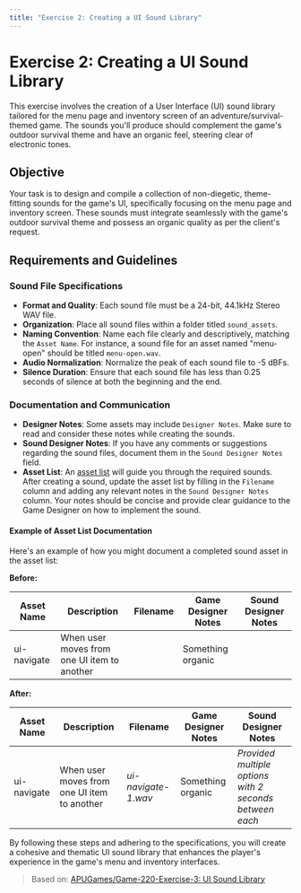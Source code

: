 ```yaml
---
title: "Exercise 2: Creating a UI Sound Library"
---
```


# Exercise 2: Creating a UI Sound Library

This exercise involves the creation of a User Interface (UI) sound library tailored for the menu page and inventory screen of an adventure/survival-themed game. The sounds you'll produce should complement the game's outdoor survival theme and have an organic feel, steering clear of electronic tones.

## Objective

Your task is to design and compile a collection of non-diegetic, theme-fitting sounds for the game's UI, specifically focusing on the menu page and inventory screen. These sounds must integrate seamlessly with the game's outdoor survival theme and possess an organic quality as per the client's request.

## Requirements and Guidelines

### Sound File Specifications

- **Format and Quality**: Each sound file must be a 24-bit, 44.1kHz Stereo WAV file.
- **Organization**: Place all sound files within a folder titled `sound_assets`.
- **Naming Convention**: Name each file clearly and descriptively, matching the `Asset Name`. For instance, a sound file for an asset named "menu-open" should be titled `menu-open.wav`.
- **Audio Normalization**: Normalize the peak of each sound file to -5 dBFs.
- **Silence Duration**: Ensure that each sound file has less than 0.25 seconds of silence at both the beginning and the end.

### Documentation and Communication

- **Designer Notes**: Some assets may include `Designer Notes`. Make sure to read and consider these notes while creating the sounds.
- **Sound Designer Notes**: If you have any comments or suggestions regarding the sound files, document them in the `Sound Designer Notes` field.
- **Asset List**: An [asset list](asset-list.xlsx) will guide you through the required sounds. After creating a sound, update the asset list by filling in the `Filename` column and adding any relevant notes in the `Sound Designer Notes` column. Your notes should be concise and provide clear guidance to the Game Designer on how to implement the sound.

#### Example of Asset List Documentation

Here's an example of how you might document a completed sound asset in the asset list:

**Before:**

| Asset Name  | Description                                 | Filename | Game Designer Notes | Sound Designer Notes |
| ----------- | ------------------------------------------- | -------- | ------------------- | -------------------- |
| ui-navigate | When user moves from one UI item to another |          | Something organic   |

**After:**

| Asset Name  | Description                                 | Filename            | Game Designer Notes | Sound Designer Notes                                      |
| ----------- | ------------------------------------------- | ------------------- | ------------------- | --------------------------------------------------------- |
| ui-navigate | When user moves from one UI item to another | _ui-navigate-1.wav_ | Something organic   | _Provided multiple options with 2 seconds between each_ |

By following these steps and adhering to the specifications, you will create a cohesive and thematic UI sound library that enhances the player's experience in the game's menu and inventory interfaces.

<!-- # Exercise 2: Creating a UI sound library

## Assignment

You are tasked with creating User Interface sounds for the menu page and inventory screen of an adventure/survival game. These sounds are _non diagetic_, but they should fit the overall theme of the game, which is "outdoor survival". The client requested that the sounds "sound organic" and "not electronic".

### Audio asset requirements

- **Each file must be a 24bit, 44.1kHz Stereo .wav file.**
- Each sound should be in a folder named `sound_assets`
- Each filename should be human readable and use the `Asset Name` _as_ its filename:
  - For example, for an `Asset Name`: "menu-open":
    - `menu-open.wav`
- Each file should be peak normalized to -5 dBFs
- Each file should have less than 0.25 seconds of silence at beginning
- Each file should have less than 0.25 seconds of silence at ending

### Communication

Some `Designer Notes` are included for a couple sounds. Please read these.

If needed, please leave any notes on the sounds provided in the `Sound Designer Notes` field.

An [asset list](asset-list.xlsx) is provided with a list of requested sounds. **Update `asset-list.xlsx` with the filename, and any notes you have for the game designer.** Notes should be clear in meaning and directed toward the Game Designer in how to use the sound.

For example, given this asset list row:

| Asset Name  | Description                                 | Filename | Game Designer Notes | Sound Designer Notes |
| ----------- | ------------------------------------------- | -------- | ------------------- | -------------------- |
| ui-navigate | When user moves from one UI item to another |          | Something organic   |

You add a `ui-navigate-multiple.wav` and update the row :

| Asset Name  | Description                                 | Filename            | Game Designer Notes | Sound Designer Notes                                      |
| ----------- | ------------------------------------------- | ------------------- | ------------------- | --------------------------------------------------------- |
| ui-navigate | When user moves from one UI item to another | _ui-navigate-1.wav_ | Something organic   | _I provided multiple options with 2 seconds between each_ | -->

> Based on: [APUGames/Game-220-Exercise-3: UI Sound Library](https://github.com/APUGames/Game-220-Exercise-3)
